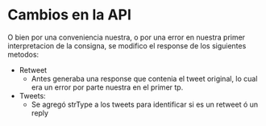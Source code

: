 # Cambios en la API
O bien por una conveniencia nuestra, o por una error en nuestra primer interpretacion de la consigna, se modifico el response de los siguientes metodos:

- Retweet
    - Antes generaba una response que contenia el tweet original, lo cual era un error por parte nuestra en el primer tp. 
- Tweets:
    - Se agregó strType a los tweets para identificar si es un retweet ó un reply